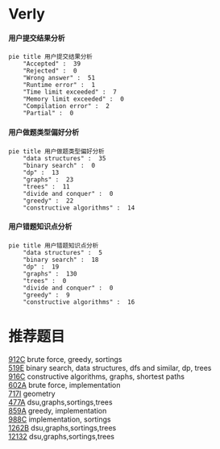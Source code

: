 # Verly

<!-- tabs:start -->



#### **用户提交结果分析**

```mermaid
pie title 用户提交结果分析
    "Accepted" :  39
    "Rejected" :  0
    "Wrong answer" :  51
    "Runtime error" :  1
    "Time limit exceeded" :  7
    "Memory limit exceeded" :  0
    "Compilation error" :  2
    "Partial" :  0
```

#### **用户做题类型偏好分析**

```mermaid
pie title 用户做题类型偏好分析
    "data structures" :  35
    "binary search" :  0
    "dp" :  13
    "graphs" :  23
    "trees" :  11
    "divide and conquer" :  0
    "greedy" :  22
    "constructive algorithms" :  14
```
#### **用户错题知识点分析**

```mermaid
pie title 用户错题知识点分析
    "data structures" :  5
    "binary search" :  18
    "dp" :  19
    "graphs" :  130
    "trees" :  0
    "divide and conquer" :  0
    "greedy" :  9
    "constructive algorithms" :  16
```



<!-- tabs:end -->
# 推荐题目
[912C](https://codeforces.com/contest/912/problem/C)		brute force,
                        greedy,
                        sortings		  
[519E](https://codeforces.com/contest/519/problem/E)		binary search,
                        data structures,
                        dfs and similar,
                        dp,
                        trees		  
[916C](https://codeforces.com/contest/916/problem/C)		constructive algorithms,
                        graphs,
                        shortest paths		  
[602A](https://codeforces.com/contest/602/problem/A)		brute force,
                        implementation		  
[717I](https://codeforces.com/contest/717/problem/I)		geometry		  
[477A](https://codeforces.com/contest/477/problem/A)		dsu,graphs,sortings,trees		  
[859A](https://codeforces.com/contest/859/problem/A)		greedy,
                        implementation		  
[988C](https://codeforces.com/contest/988/problem/C)		implementation,
                        sortings		  
[1262B](https://codeforces.com/contest/1262/problem/B)		dsu,graphs,sortings,trees		  
[12132](https://codeforces.com/contest/1213/problem/2)		dsu,graphs,sortings,trees		  

